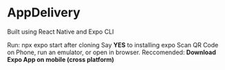 # AppDelivery

Built using React Native and Expo CLI

Run: npx expo start after cloning
Say **YES** to installing expo
Scan QR Code on Phone, run an emulator, or open in browser. 
Reccomended: **Download Expo App on mobile (cross platform)**
